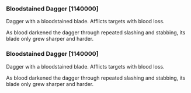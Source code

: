 ### Bloodstained Dagger [1140000]

Dagger with a bloodstained blade. Afflicts targets with blood loss.

As blood darkened the dagger through repeated slashing and stabbing, its blade only grew sharper and harder.### Bloodstained Dagger [1140000]

Dagger with a bloodstained blade. Afflicts targets with blood loss.

As blood darkened the dagger through repeated slashing and stabbing, its blade only grew sharper and harder.